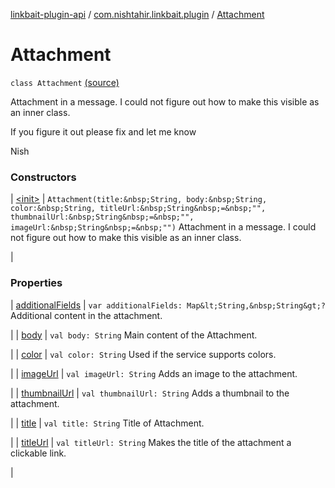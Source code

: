 [linkbait-plugin-api](../../index.md) / [com.nishtahir.linkbait.plugin](../index.md) / [Attachment](.)


# Attachment

`class Attachment` [(source)](https://gitlab.com/nishtahir/linkbait/tree/master/linkbait-plugin-api/src/main/kotlin//com/nishtahir/linkbait/plugin/Attachment.kt#L13)

Attachment in a message.
I could not figure out how to make this
visible as an inner class.


If you figure it out please fix and let me know


Nish






### Constructors


| [&lt;init&gt;](-init-.md) | `Attachment(title:&nbsp;String, body:&nbsp;String, color:&nbsp;String, titleUrl:&nbsp;String&nbsp;=&nbsp;"", thumbnailUrl:&nbsp;String&nbsp;=&nbsp;"", imageUrl:&nbsp;String&nbsp;=&nbsp;"")`
Attachment in a message.
I could not figure out how to make this
visible as an inner class.

 |


### Properties


| [additionalFields](additional-fields.md) | `var additionalFields: Map&lt;String,&nbsp;String&gt;?`
Additional content in the attachment.

 |
| [body](body.md) | `val body: String`
Main content of the Attachment.

 |
| [color](color.md) | `val color: String`
Used if the service supports colors.

 |
| [imageUrl](image-url.md) | `val imageUrl: String`
Adds an image to the attachment.

 |
| [thumbnailUrl](thumbnail-url.md) | `val thumbnailUrl: String`
Adds a thumbnail to the attachment.

 |
| [title](title.md) | `val title: String`
Title of Attachment.

 |
| [titleUrl](title-url.md) | `val titleUrl: String`
Makes the title of the attachment a clickable link.

 |

